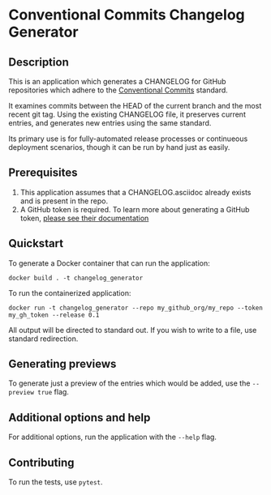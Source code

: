 # Conventional Commits Changelog Generator

## Description

This is an application which generates a CHANGELOG for GitHub repositories which
adhere to the [Conventional Commits](https://conventionalcommits.org) standard.

It examines commits between the HEAD of the current branch and the most recent git
tag. Using the existing CHANGELOG file, it preserves current entries, and generates
new entries using the same standard.

Its primary use is for fully-automated release processes or continueous deployment
scenarios, though it can be run by hand just as easily.

## Prerequisites

1. This application assumes that a CHANGELOG.asciidoc already exists and is present in the repo.
2. A GitHub token is required. To learn more about generating a GitHub token, [please see their documentation](https://help.github.com/en/github/authenticating-to-github/creating-a-personal-access-token-for-the-command-line)

## Quickstart

To generate a Docker container that can run the application:

```
docker build . -t changelog_generator
```

To run the containerized application:

```
docker run -t changelog_generator --repo my_github_org/my_repo --token my_gh_token --release 0.1
```

All output will be directed to standard out. If you wish to write to a file, use standard redirection.

## Generating previews

To generate just a preview of the entries which would be added, use the `--preview true` flag.

## Additional options and help

For additional options, run the application with the `--help` flag.

## Contributing

To run the tests, use `pytest`.